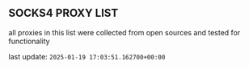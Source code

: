 ## SOCKS4 PROXY LIST

all proxies in this list were collected from open sources and tested for functionality

last update: `2025-01-19 17:03:51.162700+00:00`